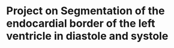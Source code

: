# Project on Segmentation of the endocardial border of the left ventricle in diastole and systole

## 